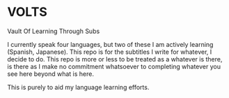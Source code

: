 # VOLTS
Vault Of Learning Through Subs 

I currently speak four languages, but two of these I am actively learning (Spanish, Japanese).
This repo is for the subtitles I write for whatever, I decide to do.
This repo is more or less to be treated as a whatever is there, is there as I make no commitment whatsoever to completing whatever you see here beyond what is here.

This is purely to aid my language learning efforts.
